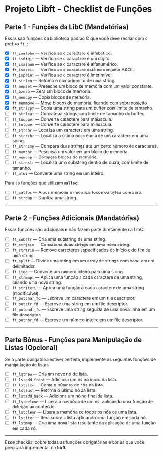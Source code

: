 # Projeto Libft - Checklist de Funções

## Parte 1 - Funções da LibC (Mandatórias)

Essas são funções da biblioteca padrão C que você deve recriar com o prefixo `ft_`:

- [x] `ft_isalpha` — Verifica se o caractere é alfabético.
- [x] `ft_isdigit` — Verifica se o caractere é um dígito.
- [x] `ft_isalnum` — Verifica se o caractere é alfanumérico.
- [x] `ft_isascii` — Verifica se o caractere está no conjunto ASCII.
- [x] `ft_isprint` — Verifica se o caractere é imprimível.
- [x] `ft_strlen` — Retorna o comprimento de uma string.
- [x] `ft_memset` — Preenche um bloco de memória com um valor constante.
- [x] `ft_bzero` — Zera um bloco de memória.
- [x] `ft_memcpy` — Copia blocos de memória.
- [x] `ft_memmove` — Move blocos de memória, lidando com sobreposição.
- [x] `ft_strlcpy` — Copia uma string para um buffer com limite de tamanho.
- [ ] `ft_strlcat` — Concatena strings com limite de tamanho do buffer.
- [ ] `ft_toupper` — Converte caractere para maiúscula.
- [ ] `ft_tolower` — Converte caractere para minúscula.
- [ ] `ft_strchr` — Localiza um caractere em uma string.
- [ ] `ft_strrchr` — Localiza a última ocorrência de um caractere em uma string.
- [ ] `ft_strncmp` — Compara duas strings até um certo número de caracteres.
- [ ] `ft_memchr` — Pesquisa um valor em um bloco de memória.
- [ ] `ft_memcmp` — Compara blocos de memória.
- [ ] `ft_strnstr` — Localiza uma substring dentro de outra, com limite de tamanho.
- [ ] `ft_atoi` — Converte uma string em um inteiro.

Para as funções que utilizam **`malloc`**:

- [ ] `ft_calloc` — Aloca memória e inicializa todos os bytes com zero.
- [ ] `ft_strdup` — Duplica uma string.

---

## Parte 2 - Funções Adicionais (Mandatórias)

Essas funções são adicionais e não fazem parte diretamente da LibC:

- [ ] `ft_substr` — Cria uma substring de uma string.
- [ ] `ft_strjoin` — Concatena duas strings em uma nova string.
- [ ] `ft_strtrim` — Remove caracteres especificados do início e do fim de uma string.
- [ ] `ft_split` — Divide uma string em um array de strings com base em um delimitador.
- [ ] `ft_itoa` — Converte um número inteiro para uma string.
- [ ] `ft_strmapi` — Aplica uma função a cada caractere de uma string, criando uma nova string.
- [ ] `ft_striteri` — Aplica uma função a cada caractere de uma string (modificável).
- [ ] `ft_putchar_fd` — Escreve um caractere em um file descriptor.
- [ ] `ft_putstr_fd` — Escreve uma string em um file descriptor.
- [ ] `ft_putendl_fd` — Escreve uma string seguida de uma nova linha em um file descriptor.
- [ ] `ft_putnbr_fd` — Escreve um número inteiro em um file descriptor.

---

## Parte Bônus - Funções para Manipulação de Listas (Opcional)

Se a parte obrigatória estiver perfeita, implemente as seguintes funções de manipulação de listas:

- [ ] `ft_lstnew` — Cria um novo nó de lista.
- [ ] `ft_lstadd_front` — Adiciona um nó no início da lista.
- [ ] `ft_lstsize` — Conta o número de nós na lista.
- [ ] `ft_lstlast` — Retorna o último nó da lista.
- [ ] `ft_lstadd_back` — Adiciona um nó no final da lista.
- [ ] `ft_lstdelone` — Libera a memória de um nó, aplicando uma função de deleção ao conteúdo.
- [ ] `ft_lstclear` — Libera a memória de todos os nós de uma lista.
- [ ] `ft_lstiter` — Itera sobre a lista aplicando uma função em cada nó.
- [ ] `ft_lstmap` — Cria uma nova lista resultante da aplicação de uma função em cada nó.

---

Esse checklist cobre todas as funções obrigatórias e bônus que você precisará implementar na **libft**.
